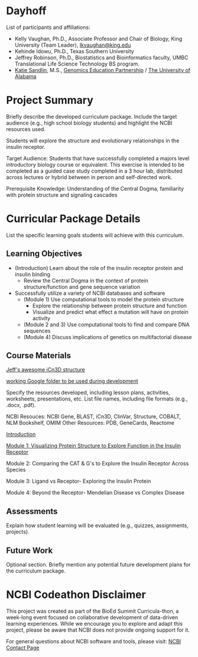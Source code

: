# Dayhoff

List of participants and affiliations:
- Kelly Vaughan, Ph.D., Associate Professor and Chair of Biology, King University (Team Leader), lkvaughan@king.edu
- Kehinde Idowu, Ph.D., Texas Southern University
- Jeffrey Robinson, Ph.D., Biostatistics and Bioinformatics faculty, UMBC Translational Life Science Technology BS program.
- [Katie Sandlin](https://www.linkedin.com/in/kmsandlin/), M.S., [Genomics Education Partnership](https://thegep.org/) / [The University of Alabama](https://bsc.ua.edu/)

# Project Summary
Briefly describe the developed curriculum package. Include the target audience (e.g., high school biology students) and highlight the NCBI resources used.

Students will explore the structure and evolutionary relationships in the insulin receptor.

Target Audience: Students that have successfully completed a majors level introductory biology course or equivalent. This exercise is intended to be completed as a guided case study completed in a 3 hour lab, distributed across lectures or hybrid between in person and self-directed work. 

Prerequisite Knowledge: Understanding of the Central Dogma, familiarity with protein structure and signaling cascades

# Curricular Package Details
List the specific learning goals students will achieve with this curriculum.

## Learning Objectives
- (Introduction) Learn about the role of the insulin receptor protein and insulin binding
    - Review the Central Dogma in the context of protein structure/function and gene sequence variation
- Successfully utilize a variety of NCBI databases and software
    - (Module 1) Use computational tools to model the protein structure
        - Explore the relationship between protein structure and function
        - Visualize and predict what effect a mutation will have on protein activity
    - (Module 2 and 3) Use computational tools to find and compare DNA sequences
    - (Module 4) Discuss implications of genetics on multifactorial disease 

## Course Materials
[Jeff's awesome iCn3D structure](https://structure.ncbi.nlm.nih.gov/icn3d/share.html?drCDjo6EfXPxDhLw6)

[working Google folder to be used during development](https://drive.google.com/drive/folders/1C1TRqcUMzJgkzh12VWb3xKCN-WopVG-Z?usp=drive_link)

Specify the resources developed, including lesson plans, activities, worksheets, presentations, etc. List file names, including file formats (e.g., .docx, .pdf).
 
NCBI Resouces: NCBI Gene, BLAST, iCn3D, ClinVar, Structure, COBALT, NLM Bookshelf, OMIM
Other Resources: PDB, GeneCards, Reactome

[Introduction](https://docs.google.com/document/d/1o4GXr9kprHp_d80uKCZU_u5s_WTvtmRvqu72Qs3iy1I/edit)

[Module 1: Visualizing Protein Structure to Explore Function in the Insulin Receptor](https://docs.google.com/file/d/1kPnJrkZjyr3BZcuNNwYvCU-CGbA3pvJ9/edit?usp=docslist_api&filetype=mspresentation)

Module 2: Comparing the CAT & G's to Explore the Insulin Receptor Across Species

Module 3: Ligand vs Receptor- Exploring the Insulin Protein

Module 4: Beyond the Receptor- Mendelian Disease vs Complex Disease

## Assessments
Explain how student learning will be evaluated (e.g., quizzes, assignments, projects).

## Future Work
Optional section. Briefly mention any potential future development plans for the curriculum package.

# NCBI Codeathon Disclaimer
This project was created as part of the BioEd Summit Curricula-thon, a week-long event focused on collaborative development of data-driven learning experiences. While we encourage you to explore and adapt this project, please be aware that NCBI does not provide ongoing support for it.

For general questions about NCBI software and tools, please visit: [NCBI Contact Page](https://www.ncbi.nlm.nih.gov/home/about/contact/)

